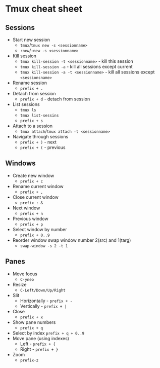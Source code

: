 # Tmux cheat sheet

## Sessions

* Start new session
  * `tmux`/`tmux new -s <sessionname>`
  * `:new`/`:new -s <sessionname>`
* Kill session
  * `tmux kill-session -t <sessionname>` - kill this session
  * `tmux kill-session -a` - kill all sessions except current
  * `tmux kill-session -a -t <sessionname>` - kill all sessions except `<sessionsname>`
* Rename session
  * `prefix + .`
* Detach from session
  * `prefix + d` - detach from session
* List sessions
  * `tmux ls`
  * `tmux list-sessins`
  * `prefix + s`
* Attach to a session
  * `tmux attach`/`tmux attach -t <sessionname>`
* Navigate through sessions
  * `prefix + )` - next
  * `prefix + (` - previous

## Windows

* Create new window
  * `prefix + c`
* Rename current window
  * `prefix + ,`
* Close current window
  * `prefix : &`
* Next window
  * `prefix + n`
* Previous window
  * `prefix + p`
* Select window by number
  * `prefix + 0..9`
* Reorder window swap window number 2(src) and 1(targ)
  * `swap-window -s 2 -t 1`

## Panes

* Move focus
  * `C-yneo`
* Resize
  * `C-Left/Down/Up/Right`
* Slit
  * Horizontally - `prefix + -`
  * Vertically - `prefix + |`
* Close
  * `prefix + x`
* Show pane numbers
  * `prefix + q`
* Select by index
   `prefix + q + 0..9`
* Move pane (using indexes)
  * Left - `prefix + {`
  * Right - `prefix + }`
* Zoom
  * `prefix-z`
